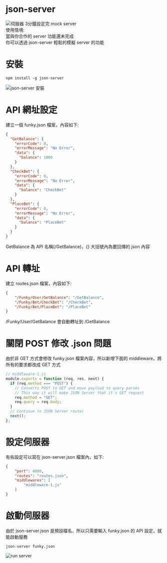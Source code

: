 # json-server
![伺服器](https://i.imgur.com/oIFoyj5.jpg)
3分鐘設定完 mock server  
使用情境:  
當與你合作的 server 功能還未完成  
你可以透過 json-server 輕鬆的模擬 server 的功能  

# 安裝
```shell
npm install -g json-server
```
![json-server 安裝](https://i.imgur.com/HEqW7lE.png)

# API 網址設定
建立一個 funky.json 檔案，內容如下:
```json
{
  "GetBalance": {
    "errorCode": 0,
    "errorMessage": "No Error",
    "data": {
      "balance": 1000
    }
  },
  "CheckBet": {
    "errorCode": 0,
    "errorMessage": "No Error",
    "data": {
      "balance": "CheckBet"
    }
  },
  "PlaceBet": {
    "errorCode": 0,
    "errorMessage": "No Error",
    "data": {
      "balance": "PlaceBet"
    }
  }
}
```
GetBalance 為 API 名稱(/GetBalance)，{} 大括號內為要回傳的 json 內容

# API 轉址
建立 routes.json 檔案，內容如下:
```json
{
    "/Funky/User/GetBalance": "/GetBalance",
    "/Funky/Bet/CheckBet": "/CheckBet",
    "/Funky/Bet/PlaceBet": "/PlaceBet"
}
```
/Funky/User/GetBalance 會自動轉址到 /GetBalance

# 關閉 POST 修改 .json 問題
由於非 GET 方式會修改 funky.json 檔案內容，所以新增下面的 middleware，將所有的要求都改成 GET  方式
```javascript
// middleware-1.js
module.exports = function (req, res, next) {
  if (req.method === "POST") {
    // Converts POST to GET and move payload to query params
    // This way it will make JSON Server that it's GET request
    req.method = "GET";
    req.query = req.body;
  }
  // Continue to JSON Server router
  next();
};
```

# 設定伺服器
有些設定可以寫在 json-server.json 檔案內，如下:
```json
{
    "port": 4000,
    "routes": "routes.json",
    "middlewares": [
        "middleware-1.js"
    ]
}
```

# 啟動伺服器
由於 json-server.json 是預設檔名，所以只需要輸入 funky.json 的 API 設定，就能啟動服務
```shell
json-server funky.json
```
![run server](https://i.imgur.com/R7nHneM.png)
